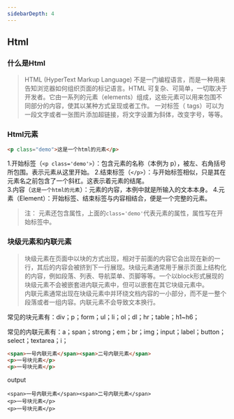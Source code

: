 ```yaml
---
sidebarDepth: 4
---
```

## Html

### 什么是Html
> HTML (HyperText Markup Language) 不是一门编程语言，而是一种用来告知浏览器如何组织页面的标记语言。HTML 可复杂、可简单，一切取决于开发者。它由一系列的元素（elements）组成，这些元素可以用来包围不同部分的内容，使其以某种方式呈现或者工作。 一对标签（ tags）可以为一段文字或者一张图片添加超链接，将文字设置为斜体，改变字号，等等。

### Html元素

``` html
<p class="demo">这是一个html的元素</p>
```
1.开始标签（`<p class='demo'>`）：包含元素的名称（本例为 p），被左、右角括号所包围。表示元素从这里开始。
2.结束标签（`</p>`）：与开始标签相似，只是其在元素名之前包含了一个斜杠。这表示着元素的结尾。   
3.内容（`这是一个html的元素`）：元素的内容，本例中就是所输入的文本本身。
4.元素（Element）：开始标签、结束标签与内容相结合，便是一个完整的元素。

> 注： 元素还包含属性，上面的`class='demo'`代表元素的属性，属性写在开始标签中。

### 块级元素和内联元素
> 块级元素在页面中以块的方式出现，相对于前面的内容它会出现在新的一行，其后的内容会被挤到下一行展现。块级元素通常用于展示页面上结构化的内容，例如段落、列表、导航菜单、页脚等等。一个以block形式展现的块级元素不会被嵌套进内联元素中，但可以嵌套在其它块级元素中。   
内联元素通常出现在块级元素中并环绕文档内容的一小部分，而不是一整个段落或者一组内容。内联元素不会导致文本换行。

常见的块元素有：div；p；form；ul；li；ol；dl；hr；table；h1~h6；

常见的内联元素有：a；span；strong；em；br；img；input；label；button；select；textarea；i；


``` html
<span>一号内联元素</span><span>二号内联元素</span>
<p>一号块元素</p>
<p>一号块元素</p>
```
output
``` webview
<span>一号内联元素</span><span>二号内联元素</span>
<p>一号块元素</p>
<p>一号块元素</p>
```
